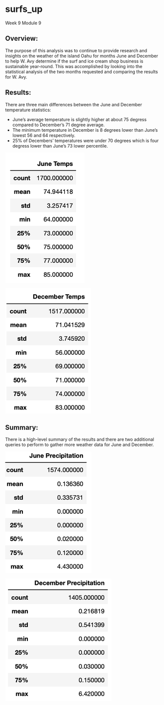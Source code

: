 # surfs_up
Week 9 Module 9

## Overview:<br />

The purpose of this analysis was to continue to provide research and insights on the weather of the island Oahu for months June and December to help W. Avy determine if the surf and ice cream shop business is sustainable year-round. This was accomplished by looking into the statistical analysis of the two months requested and comparing the results for W. Avy. <br />


## Results:<br />

There are three main differences between the June and December temperature statistics: <br />

* June’s average temperature is slightly higher at about 75 degress compared to December’s 71 degree average. <br />
* The minimum temperature in December is 8 degrees lower than June’s lowest 56 and 64 respectively. <br />
* 25% of Decembers’ temperatures were under 70 degrees which is four degress lower than June’s 73 lower percentile. <br />



![Screenshot](Resources/June_Temp.png) <br />



![image_name](Resources/Dec_Temp.png) <br />


## Summary: <br />

There is a high-level summary of the results and there are two additional queries to perform to gather more weather data for June and December. <br />




![image_name](Resources/June_Rain.png) <br />



![image_name](Resources/Dec_Rain.png) <br />
